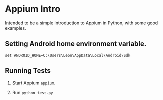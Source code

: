 # Appium Intro

Intended to be a simple introduction to Appium in Python, with some good examples.

## Setting Android home environment variable.

`set ANDROID_HOME=C:\Users\Leon\AppData\Local\Android\Sdk`

## Running Tests

1. Start Appium `appium`.

2. Run `python test.py`
